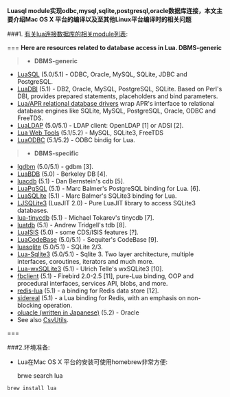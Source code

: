 
**Luasql module实现odbc,mysql,sqlite,postgresql,oracle数据库连接，本文主要介绍Mac OS X 平台的编译以及至其他Linux平台编译时的相关问题**

###1. [有关lua连接数据库的相关module列表](http://lua-users.org/wiki/DatabaseAccess):

===
**Here are resources related to database access in Lua.
DBMS-generic**

>* **DBMS-generic**
* [LuaSQL](http://www.keplerproject.org/luasql/) (5.0/5.1) - ODBC, Oracle, MySQL, SQLite, JDBC and PostgreSQL.
* [LuaDBI](http://lua-users.org/wiki/DatabaseAccess) (5.1) - DB2, Oracle, MySQL, PostgreSQL, SQLite. Based on Perl's DBI, provides prepared statements, placeholders and bind parameters.
* [Lua/APR relational database drivers](http://lua-users.org/wiki/DatabaseAccess) wrap APR's interface to relational database engines like SQLite, MySQL, PostgreSQL, Oracle, ODBC and FreeTDS.
* [LuaLDAP](http://lua-users.org/wiki/DatabaseAccess) (5.0/5.1) - LDAP client: OpenLDAP [1] or ADSI [2].
* [Lua Web Tools](http://lua-users.org/wiki/DatabaseAccess) (5.1/5.2) - MySQL, SQLite3, FreeTDS
* [LuaODBC](http://lua-users.org/wiki/DatabaseAccess) (5.1/5.2) - ODBC bindig for Lua.


>* **DBMS-specific**
* [lgdbm](http://lua-users.org/wiki/DatabaseAccess) (5.0/5.1) - gdbm [3].
* [LuaBDB](http://lua-users.org/wiki/DatabaseAccess) (5.0) - Berkeley DB [4].
* [luacdb](http://lua-users.org/wiki/DatabaseAccess) (5.1) - Dan Bernstein's cdb [5].
* [LuaPgSQL](http://lua-users.org/wiki/DatabaseAccess) (5.1) - Marc Balmer's PostgreSQL binding for Lua. [6].
* [LuaSQLite](http://lua-users.org/wiki/DatabaseAccess) (5.1) - Marc Balmer's SQLite3 binding for Lua.
* [LJSQLite3](http://lua-users.org/wiki/DatabaseAccess) (LuaJIT 2.0) - Pure LuaJIT library to access SQLite3 databases.
* [lua-tinycdb](http://lua-users.org/wiki/DatabaseAccess) (5.1) - Michael Tokarev's tinycdb [7].
* [luatdb](http://lua-users.org/wiki/DatabaseAccess) (5.1) - Andrew Tridgell's tdb [8].
* [LuaISIS](http://lua-users.org/wiki/DatabaseAccess) (5.0) - some CDS/ISIS features [?].
* [LuaCodeBase](http://lua-users.org/wiki/DatabaseAccess) (5.0/5.1) - Sequiter's CodeBase [9].
* [luasqlite](http://lua-users.org/wiki/DatabaseAccess) (5.0/5.1) - SQLite 2/3.
* [Lua-Sqlite3](http://lua-users.org/wiki/DatabaseAccess) (5.0/5.1) - Sqlite 3. Two layer architecture, multiple interfaces, coroutines, iterators and much more.
* [Lua-wxSQLite3](http://lua-users.org/wiki/DatabaseAccess) (5.1) - Ulrich Telle's wxSQLite3 [10].
* [fbclient](http://lua-users.org/wiki/DatabaseAccess) (5.1) - Firebird 2.0-2.5 [11], pure-Lua binding, OOP and procedural interfaces, services API, blobs, and more.
* [redis-lua](http://lua-users.org/wiki/DatabaseAccess) (5.1) - a binding for Redis data store [12].
* [sidereal](http://lua-users.org/wiki/DatabaseAccess) (5.1) - a Lua binding for Redis, with an emphasis on non-blocking operation.
* [oluacle (written in Japanese)](https://bitbucket.org/zetamatta/oluacle/wiki/Home) (5.2) - Oracle
* See also [CsvUtils](http://lua-users.org/wiki/DatabaseAccess).

===

###2.环境准备:
+ Lua在Mac OS X 平台的安装可使用homebrew非常方便:

	brwe search lua
	
`brew install lua`